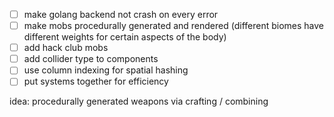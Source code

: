 - [ ] make golang backend not crash on every error
- [ ] make mobs procedurally generated and rendered (different biomes have different weights for certain aspects of the body)
- [ ] add hack club mobs
- [ ] add collider type to components
- [ ] use column indexing for spatial hashing
- [ ] put systems together for efficiency

idea: procedurally generated weapons via crafting / combining